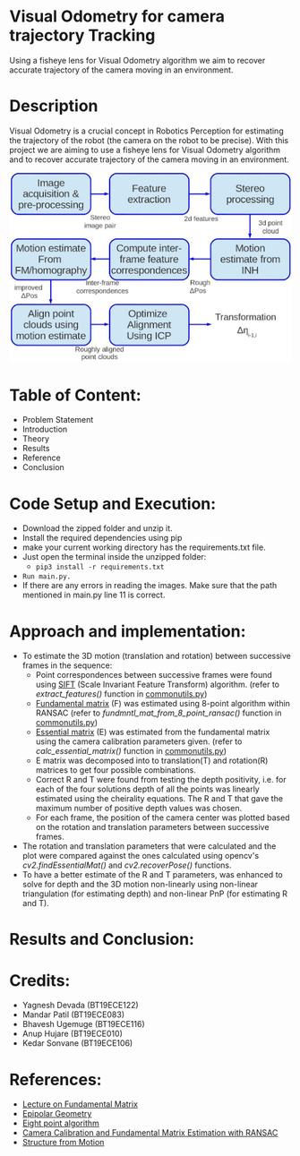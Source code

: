 # Visual Odometry for camera trajectory Tracking
  Using a fisheye lens for Visual Odometry algorithm we aim to recover accurate trajectory of the camera moving in an environment.
  
# Description
  Visual Odometry is a crucial concept in Robotics Perception for estimating the trajectory of the robot (the camera on the robot to be precise).
  With this project we are aiming to use a fisheye lens for Visual Odometry algorithm and to recover accurate trajectory of the camera moving in an environment.
  
  
  ![alt text](https://github.com/kedar4300/visual-odometry/blob/main/flowchart.png?raw=true)
 # Table of Content:
  - Problem Statement
  - Introduction
  - Theory
  - Results
  - Reference
  - Conclusion
 
 # Code Setup and Execution:
  - Download the zipped folder and unzip it. 
  - Install the required dependencies using pip 
  - make your current working directory has the requirements.txt file. 
  - Just open the terminal inside the unzipped folder:
    - `pip3 install -r requirements.txt`
 - `Run main.py. `
 - If there are any errors in reading the images. Make sure that the path mentioned in main.py line 11 is correct. 


# Approach and implementation:
- To estimate the 3D motion (translation and rotation) between successive frames in the sequence:
    - Point correspondences between successive frames were found using [SIFT](https://medium.com/data-breach/introduction-to-sift-scale-invariant-feature-transform-65d7f3a72d40) (Scale Invariant Feature Transform) algorithm. (refer to _extract_features()_ function in [commonutils.py](./Code/main.py))
    - [Fundamental matrix](https://www.robots.ox.ac.uk/~vgg/hzbook/hzbook2/HZepipolar.pdf) (F) was estimated using 8-point algorithm within RANSAC (refer to _fundmntl_mat_from_8_point_ransac()_ function in [commonutils.py](./Code/main.py))
    - [Essential matrix](https://www2.cs.duke.edu/courses/fall15/compsci527/notes/epipolar-geometry.pdf) (E) was estimated from the fundamental matrix using the camera calibration parameters given. (refer to _calc_essential_matrix()_ function in [commonutils.py](./Code/main.py))
    - E matrix was decomposed into to translation(T) and rotation(R) matrices to get four possible combinations.
    - Correct R and T were found from testing the depth positivity, i.e. for each of the four solutions depth of all the points was linearly estimated using the cheirality equations. The R and T that gave the maximum number of positive depth values was chosen. 
    - For each frame, the position of the camera center was plotted based on the rotation and translation parameters between successive frames.
- The rotation and translation parameters that were calculated and the plot were compared against the ones calculated using opencv's _cv2.findEssentialMat()_ and _cv2.recoverPose()_ functions.
- To have a better estimate of the R and T parameters, was enhanced to solve for depth and the 3D motion non-linearly using non-linear triangulation (for estimating depth) and non-linear PnP (for estimating R and T).
 
 # Results and Conclusion:
 
 
 
 # Credits:
 - Yagnesh Devada (BT19ECE122)
 - Mandar Patil  (BT19ECE083)
 - Bhavesh Ugemuge (BT19ECE116)
 - Anup Hujare  (BT19ECE010)
 - Kedar Sonvane (BT19ECE106)
 
 # References:
- [Lecture on Fundamental Matrix](https://www.youtube.com/watch?v=K-j704F6F7Q)
- [Epipolar Geometry](https://web.stanford.edu/class/cs231a/course_notes/03-epipolar-geometry.pdf)
- [Eight point algorithm](http://www.cs.cmu.edu/~16385/s17/Slides/12.4_8Point_Algorithm.pdf)
- [Camera Calibration and Fundamental Matrix Estimation with RANSAC](https://www.cc.gatech.edu/classes/AY2016/cs4476_fall/results/proj3/html/sdai30/index.html)
- [Structure from Motion](https://cmsc426.github.io/sfm/)
